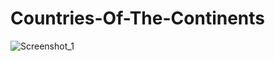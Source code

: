 # Countries-Of-The-Continents


![Screenshot_1](https://user-images.githubusercontent.com/96263634/153724150-8b470e13-328e-42eb-b2ba-88d63677490d.jpg)

